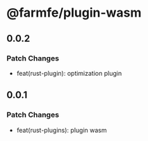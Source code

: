 # @farmfe/plugin-wasm

## 0.0.2

### Patch Changes

- feat(rust-plugin): optimization plugin

## 0.0.1

### Patch Changes

- feat(rust-plugins): plugin wasm

